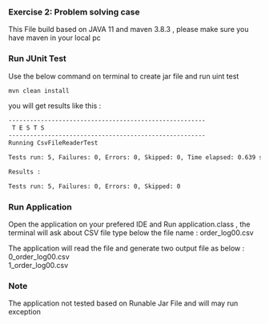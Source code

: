 ### Exercise 2: Problem solving case

This File build based on JAVA 11 and maven 3.8.3 , please make sure you have maven in your local pc <br/>

### Run JUnit Test
Use the below command on terminal to create jar file and run uint test
```bash
mvn clean install
```

you will get results like this :
```bash
-------------------------------------------------------
 T E S T S
-------------------------------------------------------
Running CsvFileReaderTest

Tests run: 5, Failures: 0, Errors: 0, Skipped: 0, Time elapsed: 0.639 sec

Results :

Tests run: 5, Failures: 0, Errors: 0, Skipped: 0

```

### Run Application
Open the application on your prefered IDE and Run application.class , the terminal will ask about CSV file type below the file name :
order_log00.csv

The application will read  the file and generate two output file as below :<br/>
0_order_log00.csv<br/>
1_order_log00.csv<br/>

### Note
The application not tested based on Runable Jar File and will may run exception

